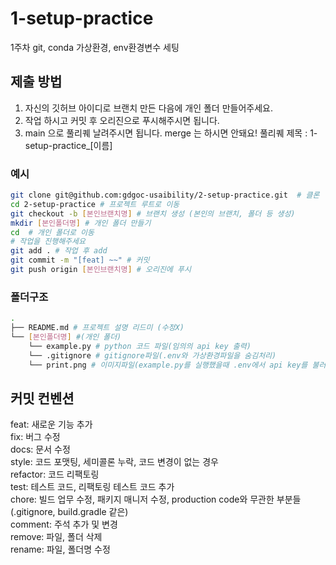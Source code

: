 # 1-setup-practice
1주차 git, conda 가상환경, env환경변수 세팅

## 제출 방법

1. 자신의 깃허브 아이디로 브랜치 만든 다음에 개인 폴더 만들어주세요.
2. 작업 하시고 커밋 후 오리진으로 푸시해주시면 됩니다.
3. main 으로 풀리퀘 날려주시면 됩니다. merge 는 하시면 안돼요! 풀리퀘 제목 : 1-setup-practice_[이름]

### 예시

```bash
git clone git@github.com:gdgoc-usaibility/2-setup-practice.git  # 클론
cd 2-setup-practice # 프로젝트 루트로 이동
git checkout -b [본인브랜치명] # 브랜치 생성 (본인의 브랜치, 폴더 등 생성)
mkdir [본인폴더명] # 개인 폴더 만들기
cd  # 개인 폴더로 이동
# 작업을 진행해주세요
git add . # 작업 후 add
git commit -m "[feat] ~~" # 커밋
git push origin [본인브랜치명] # 오리진에 푸시
```

### 폴더구조

```bash
.
├── README.md # 프로젝트 설명 리드미 (수정X)
└── [본인폴더명] #(개인 폴더)
    └── example.py # python 코드 파일(임의의 api key 출력)
    └── .gitignore # gitignore파일(.env와 가상환경파일을 숨김처리)
    └── print.png # 이미지파일(example.py를 실행했을때 .env에서 api key를 불러와서 출력, 가상환경이 실행중이어야 함)
```

## 커밋 컨벤션

feat: 새로운 기능 추가  
fix: 버그 수정  
docs: 문서 수정  
style: 코드 포맷팅, 세미콜론 누락, 코드 변경이 없는 경우  
refactor: 코드 리팩토링  
test: 테스트 코드, 리팩토링 테스트 코드 추가  
chore: 빌드 업무 수정, 패키지 매니저 수정, production code와 무관한 부분들 (.gitignore, build.gradle 같은)  
comment: 주석 추가 및 변경  
remove: 파일, 폴더 삭제  
rename: 파일, 폴더명 수정

